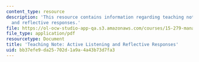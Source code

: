 ```yaml
---
content_type: resource
description: 'This resource contains information regarding teaching note: active listening
  and reflective responses.'
file: https://ol-ocw-studio-app-qa.s3.amazonaws.com/courses/15-279-management-communication-for-undergraduates-fall-2012/bb37efe9da25702d1a9a4a43b73d7fa3_MIT15_279F12_actveListng.pdf
file_type: application/pdf
resourcetype: Document
title: 'Teaching Note: Active Listening and Reflective Responses'
uid: bb37efe9-da25-702d-1a9a-4a43b73d7fa3
---
```

